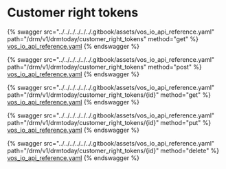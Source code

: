 # Customer right tokens

{% swagger src="../../../../../../.gitbook/assets/vos_io_api_reference.yaml" path="/drm/v1/drmtoday/customer_right_tokens" method="get" %}
[vos_io_api_reference.yaml](../../../../../../.gitbook/assets/vos_io_api_reference.yaml)
{% endswagger %}

{% swagger src="../../../../../../.gitbook/assets/vos_io_api_reference.yaml" path="/drm/v1/drmtoday/customer_right_tokens" method="post" %}
[vos_io_api_reference.yaml](../../../../../../.gitbook/assets/vos_io_api_reference.yaml)
{% endswagger %}

{% swagger src="../../../../../../.gitbook/assets/vos_io_api_reference.yaml" path="/drm/v1/drmtoday/customer_right_tokens/{id}" method="get" %}
[vos_io_api_reference.yaml](../../../../../../.gitbook/assets/vos_io_api_reference.yaml)
{% endswagger %}

{% swagger src="../../../../../../.gitbook/assets/vos_io_api_reference.yaml" path="/drm/v1/drmtoday/customer_right_tokens/{id}" method="put" %}
[vos_io_api_reference.yaml](../../../../../../.gitbook/assets/vos_io_api_reference.yaml)
{% endswagger %}

{% swagger src="../../../../../../.gitbook/assets/vos_io_api_reference.yaml" path="/drm/v1/drmtoday/customer_right_tokens/{id}" method="delete" %}
[vos_io_api_reference.yaml](../../../../../../.gitbook/assets/vos_io_api_reference.yaml)
{% endswagger %}
